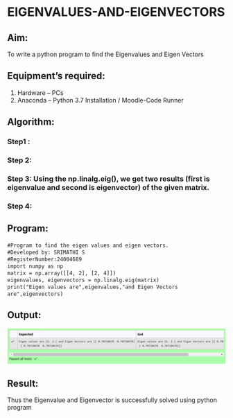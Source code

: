 # EIGENVALUES-AND-EIGENVECTORS
## Aim:
To write a python program to find the Eigenvalues and Eigen Vectors
## Equipment’s required:
1. 	Hardware – PCs
2. 	Anaconda – Python 3.7 Installation / Moodle-Code Runner
## Algorithm:
### Step1 : 
### Step 2: 
### Step 3: Using the np.linalg.eig(),  we get two results (first is eigenvalue and second is eigenvector) of the given matrix.
### Step 4: 

## Program:
~~~
#Program to find the eigen values and eigen vectors.
#Developed by: SRIMATHI S
#RegisterNumber:24004689
import numpy as np
matrix = np.array([[4, 2], [2, 4]])
eigenvalues, eigenvectors = np.linalg.eig(matrix)
print("Eigen values are",eigenvalues,"and Eigen Vectors are",eigenvectors)
~~~


## Output:
![alt text](image.png)
## Result:
Thus the Eigenvalue and Eigenvector is successfully solved using python program
